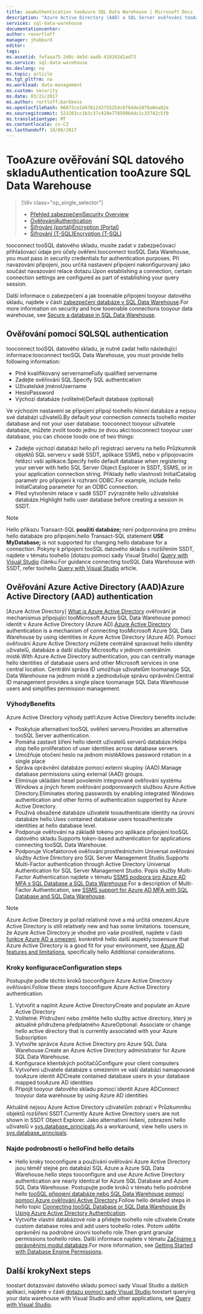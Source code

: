 ```yaml
---
title: aaaAuthentication tooAzure SQL Data Warehouse | Microsoft Docs
description: "Azure Active Directory (AAD) a SQL Server ověřování tooAzure SQL Data Warehouse."
services: sql-data-warehouse
documentationcenter: 
author: ronortloff
manager: jhubbard
editor: 
tags: 
ms.assetid: fefaaa75-2d0c-4e5d-aadb-410342d1ad73
ms.service: sql-data-warehouse
ms.devlang: na
ms.topic: article
ms.tgt_pltfrm: na
ms.workload: data-management
ms.custom: security
ms.date: 03/21/2017
ms.author: rortloff;barbkess
ms.openlocfilehash: 66673ce1d4761243755254c8f64de1078a0ea82e
ms.sourcegitcommit: 523283cc1b3c37c428e77850964dc1c33742c5f0
ms.translationtype: MT
ms.contentlocale: cs-CZ
ms.lasthandoff: 10/06/2017
---
```

# <a name="authentication-tooazure-sql-data-warehouse"></a><span data-ttu-id="1294f-103">TooAzure ověřování SQL datového skladu</span><span class="sxs-lookup"><span data-stu-id="1294f-103">Authentication tooAzure SQL Data Warehouse</span></span>
> [!div class="op_single_selector"]
> * [<span data-ttu-id="1294f-104">Přehled zabezpečení</span><span class="sxs-lookup"><span data-stu-id="1294f-104">Security Overview</span></span>](sql-data-warehouse-overview-manage-security.md)
> * [<span data-ttu-id="1294f-105">Ověřování</span><span class="sxs-lookup"><span data-stu-id="1294f-105">Authentication</span></span>](sql-data-warehouse-authentication.md)
> * [<span data-ttu-id="1294f-106">Šifrování (portál)</span><span class="sxs-lookup"><span data-stu-id="1294f-106">Encryption (Portal)</span></span>](sql-data-warehouse-encryption-tde.md)
> * [<span data-ttu-id="1294f-107">Šifrování (T-SQL)</span><span class="sxs-lookup"><span data-stu-id="1294f-107">Encryption (T-SQL)</span></span>](sql-data-warehouse-encryption-tde-tsql.md)
> 
> 

<span data-ttu-id="1294f-108">tooconnect tooSQL datového skladu, musíte zadat v zabezpečovací přihlašovací údaje pro účely ověření.</span><span class="sxs-lookup"><span data-stu-id="1294f-108">tooconnect tooSQL Data Warehouse, you must pass in security credentials for authentication purposes.</span></span> <span data-ttu-id="1294f-109">Při navazování připojení, jsou určitá nastavení připojení nakonfigurovaný jako součást navazování relace dotazu.</span><span class="sxs-lookup"><span data-stu-id="1294f-109">Upon establishing a connection, certain connection settings are configured as part of establishing your query session.</span></span>  

<span data-ttu-id="1294f-110">Další informace o zabezpečení a jak tooenable připojení tooyour datového skladu, najdete v části [zabezpečení databáze v SQL Data Warehouse][Secure a database in SQL Data Warehouse].</span><span class="sxs-lookup"><span data-stu-id="1294f-110">For more information on security and how tooenable connections tooyour data warehouse, see [Secure a database in SQL Data Warehouse][Secure a database in SQL Data Warehouse].</span></span>

## <a name="sql-authentication"></a><span data-ttu-id="1294f-111">Ověřování pomocí SQL</span><span class="sxs-lookup"><span data-stu-id="1294f-111">SQL authentication</span></span>
<span data-ttu-id="1294f-112">tooconnect tooSQL datového skladu, je nutné zadat hello následující informace:</span><span class="sxs-lookup"><span data-stu-id="1294f-112">tooconnect tooSQL Data Warehouse, you must provide hello following information:</span></span>

* <span data-ttu-id="1294f-113">Plně kvalifikovaný servername</span><span class="sxs-lookup"><span data-stu-id="1294f-113">Fully qualified servername</span></span>
* <span data-ttu-id="1294f-114">Zadejte ověřování SQL.</span><span class="sxs-lookup"><span data-stu-id="1294f-114">Specify SQL authentication</span></span>
* <span data-ttu-id="1294f-115">Uživatelské jméno</span><span class="sxs-lookup"><span data-stu-id="1294f-115">Username</span></span>
* <span data-ttu-id="1294f-116">Heslo</span><span class="sxs-lookup"><span data-stu-id="1294f-116">Password</span></span>
* <span data-ttu-id="1294f-117">Výchozí databáze (volitelné)</span><span class="sxs-lookup"><span data-stu-id="1294f-117">Default database (optional)</span></span>

<span data-ttu-id="1294f-118">Ve výchozím nastavení se připojení připojí toohello *hlavní* databáze a nejsou své databázi uživatelů.</span><span class="sxs-lookup"><span data-stu-id="1294f-118">By default your connection connects toohello *master* database and not your user database.</span></span> <span data-ttu-id="1294f-119">tooconnect tooyour uživatele databáze, můžete zvolit toodo jednu ze dvou akcí:</span><span class="sxs-lookup"><span data-stu-id="1294f-119">tooconnect tooyour user database, you can choose toodo one of two things:</span></span>

* <span data-ttu-id="1294f-120">Zadejte výchozí databázi hello při registraci serveru na hello Průzkumník objektů SQL serveru v sadě SSDT, aplikace SSMS, nebo v připojovacím řetězci vaší aplikace.</span><span class="sxs-lookup"><span data-stu-id="1294f-120">Specify hello default database when registering your server with hello SQL Server Object Explorer in SSDT, SSMS, or in your application connection string.</span></span> <span data-ttu-id="1294f-121">Příklady hello vlastnosti InitialCatalog parametr pro připojení k rozhraní ODBC.</span><span class="sxs-lookup"><span data-stu-id="1294f-121">For example, include hello InitialCatalog parameter for an ODBC connection.</span></span>
* <span data-ttu-id="1294f-122">Před vytvořením relace v sadě SSDT zvýrazněte hello uživatelské databáze.</span><span class="sxs-lookup"><span data-stu-id="1294f-122">Highlight hello user database before creating a session in SSDT.</span></span>

> [!NOTE]
> <span data-ttu-id="1294f-123">Hello příkazu Transact-SQL **použití databáze;** není podporována pro změnu hello databáze pro připojení.</span><span class="sxs-lookup"><span data-stu-id="1294f-123">hello Transact-SQL statement **USE MyDatabase;** is not supported for changing hello database for a connection.</span></span> <span data-ttu-id="1294f-124">Pokyny k připojení tooSQL datového skladu s rozšířením SSDT, najdete v tématu toohello [dotazu pomocí sady Visual Studio] [ Query with Visual Studio] článku.</span><span class="sxs-lookup"><span data-stu-id="1294f-124">For guidance connecting tooSQL Data Warehouse with SSDT, refer toohello [Query with Visual Studio][Query with Visual Studio] article.</span></span>
> 
> 

## <a name="azure-active-directory-aad-authentication"></a><span data-ttu-id="1294f-125">Ověřování Azure Active Directory (AAD)</span><span class="sxs-lookup"><span data-stu-id="1294f-125">Azure Active Directory (AAD) authentication</span></span>
<span data-ttu-id="1294f-126">[Azure Active Directory] [ What is Azure Active Directory] ověřování je mechanismus připojující tooMicrosoft Azure SQL Data Warehouse pomocí identit v Azure Active Directory (Azure AD).</span><span class="sxs-lookup"><span data-stu-id="1294f-126">[Azure Active Directory][What is Azure Active Directory] authentication is a mechanism of connecting tooMicrosoft Azure SQL Data Warehouse by using identities in Azure Active Directory (Azure AD).</span></span> <span data-ttu-id="1294f-127">Pomocí ověřování Azure Active Directory můžete centrálně spravovat hello identity uživatelů, databáze a další služby Microsoftu v jednom centrálním místě.</span><span class="sxs-lookup"><span data-stu-id="1294f-127">With Azure Active Directory authentication, you can centrally manage hello identities of database users and other Microsoft services in one central location.</span></span> <span data-ttu-id="1294f-128">Centrální správa ID umožňuje uživatelům toomanage SQL Data Warehouse na jednom místě a zjednodušuje správu oprávnění.</span><span class="sxs-lookup"><span data-stu-id="1294f-128">Central ID management provides a single place toomanage SQL Data Warehouse users and simplifies permission management.</span></span> 

### <a name="benefits"></a><span data-ttu-id="1294f-129">Výhody</span><span class="sxs-lookup"><span data-stu-id="1294f-129">Benefits</span></span>
<span data-ttu-id="1294f-130">Azure Active Directory výhody patří:</span><span class="sxs-lookup"><span data-stu-id="1294f-130">Azure Active Directory benefits include:</span></span>

* <span data-ttu-id="1294f-131">Poskytuje alternativní tooSQL ověření serveru.</span><span class="sxs-lookup"><span data-stu-id="1294f-131">Provides an alternative tooSQL Server authentication.</span></span>
* <span data-ttu-id="1294f-132">Pomáhá zastavit šíření hello identit uživatelů serverů databáze.</span><span class="sxs-lookup"><span data-stu-id="1294f-132">Helps stop hello proliferation of user identities across database servers.</span></span>
* <span data-ttu-id="1294f-133">Umožňuje otočení heslo na jednom místě</span><span class="sxs-lookup"><span data-stu-id="1294f-133">Allows password rotation in a single place</span></span>
* <span data-ttu-id="1294f-134">Správa oprávnění databáze pomocí externí skupiny (AAD).</span><span class="sxs-lookup"><span data-stu-id="1294f-134">Manage database permissions using external (AAD) groups.</span></span>
* <span data-ttu-id="1294f-135">Eliminuje ukládání hesel povolením integrované ověřování systému Windows a jiných forem ověřování podporovaných službou Azure Active Directory.</span><span class="sxs-lookup"><span data-stu-id="1294f-135">Eliminates storing passwords by enabling integrated Windows authentication and other forms of authentication supported by Azure Active Directory.</span></span>
* <span data-ttu-id="1294f-136">Používá obsažené databáze uživatelé tooauthenticate identity na úrovni databáze hello.</span><span class="sxs-lookup"><span data-stu-id="1294f-136">Uses contained database users tooauthenticate identities at hello database level.</span></span>
* <span data-ttu-id="1294f-137">Podporuje ověřování na základě tokenu pro aplikace připojení tooSQL datového skladu.</span><span class="sxs-lookup"><span data-stu-id="1294f-137">Supports token-based authentication for applications connecting tooSQL Data Warehouse.</span></span>
* <span data-ttu-id="1294f-138">Podporuje Vícefaktorové ověřování prostřednictvím Universal ověřování služby Active Directory pro SQL Server Management Studio.</span><span class="sxs-lookup"><span data-stu-id="1294f-138">Supports Multi-Factor authentication through Active Directory Universal Authentication for SQL Server Management Studio.</span></span> <span data-ttu-id="1294f-139">Popis služby Multi-Factor Authentication najdete v tématu [SSMS podpora pro Azure AD MFA s SQL Database a SQL Data Warehouse](../sql-database/sql-database-ssms-mfa-authentication.md).</span><span class="sxs-lookup"><span data-stu-id="1294f-139">For a description of Multi-Factor Authentication, see [SSMS support for Azure AD MFA with SQL Database and SQL Data Warehouse](../sql-database/sql-database-ssms-mfa-authentication.md).</span></span>

> [!NOTE]
> <span data-ttu-id="1294f-140">Azure Active Directory je pořád relativně nové a má určitá omezení.</span><span class="sxs-lookup"><span data-stu-id="1294f-140">Azure Active Directory is still relatively new and has some limitations.</span></span> <span data-ttu-id="1294f-141">tooensure, že Azure Active Directory je vhodné pro vaše prostředí, najdete v části [funkce Azure AD a omezení][Azure AD features and limitations], konkrétně hello další aspekty.</span><span class="sxs-lookup"><span data-stu-id="1294f-141">tooensure that Azure Active Directory is a good fit for your environment, see [Azure AD features and limitations][Azure AD features and limitations], specifically hello Additional considerations.</span></span>
> 
> 

### <a name="configuration-steps"></a><span data-ttu-id="1294f-142">Kroky konfigurace</span><span class="sxs-lookup"><span data-stu-id="1294f-142">Configuration steps</span></span>
<span data-ttu-id="1294f-143">Postupujte podle těchto kroků tooconfigure Azure Active Directory ověřování.</span><span class="sxs-lookup"><span data-stu-id="1294f-143">Follow these steps tooconfigure Azure Active Directory authentication.</span></span>

1. <span data-ttu-id="1294f-144">Vytvořit a naplnit Azure Active Directory</span><span class="sxs-lookup"><span data-stu-id="1294f-144">Create and populate an Azure Active Directory</span></span>
2. <span data-ttu-id="1294f-145">Volitelné: Přidružení nebo změňte hello služby active directory, který je aktuálně přidružena předplatného Azure</span><span class="sxs-lookup"><span data-stu-id="1294f-145">Optional: Associate or change hello active directory that is currently associated with your Azure Subscription</span></span>
3. <span data-ttu-id="1294f-146">Vytvořte správce Azure Active Directory pro Azure SQL Data Warehouse.</span><span class="sxs-lookup"><span data-stu-id="1294f-146">Create an Azure Active Directory administrator for Azure SQL Data Warehouse.</span></span>
4. <span data-ttu-id="1294f-147">Konfigurace klientských počítačů</span><span class="sxs-lookup"><span data-stu-id="1294f-147">Configure your client computers</span></span>
5. <span data-ttu-id="1294f-148">Vytvoření uživatele databáze s omezením ve vaší databázi namapované tooAzure identit AD</span><span class="sxs-lookup"><span data-stu-id="1294f-148">Create contained database users in your database mapped tooAzure AD identities</span></span>
6. <span data-ttu-id="1294f-149">Připojit tooyour datového skladu pomocí identit Azure AD</span><span class="sxs-lookup"><span data-stu-id="1294f-149">Connect tooyour data warehouse by using Azure AD identities</span></span>

<span data-ttu-id="1294f-150">Aktuálně nejsou Azure Active Directory uživatelům zobrazí v Průzkumníku objektů rozšíření SSDT.</span><span class="sxs-lookup"><span data-stu-id="1294f-150">Currently Azure Active Directory users are not shown in SSDT Object Explorer.</span></span> <span data-ttu-id="1294f-151">Jako alternativní řešení, zobrazení hello uživatelů v [sys.database_principals](https://msdn.microsoft.com/library/ms187328.aspx).</span><span class="sxs-lookup"><span data-stu-id="1294f-151">As a workaround, view hello users in [sys.database_principals](https://msdn.microsoft.com/library/ms187328.aspx).</span></span>

### <a name="find-hello-details"></a><span data-ttu-id="1294f-152">Najde podrobnosti o hello</span><span class="sxs-lookup"><span data-stu-id="1294f-152">Find hello details</span></span>
* <span data-ttu-id="1294f-153">Hello kroky tooconfigure a používání ověřování Azure Active Directory jsou téměř stejné pro databázi SQL Azure a Azure SQL Data Warehouse.</span><span class="sxs-lookup"><span data-stu-id="1294f-153">hello steps tooconfigure and use Azure Active Directory authentication are nearly identical for Azure SQL Database and Azure SQL Data Warehouse.</span></span> <span data-ttu-id="1294f-154">Postupujte podle kroků v tématu hello podrobné hello [tooSQL připojení databáze nebo SQL Data Warehouse pomocí pomocí Azure ověřování Active Directory](../sql-database/sql-database-aad-authentication.md).</span><span class="sxs-lookup"><span data-stu-id="1294f-154">Follow hello detailed steps in hello topic [Connecting tooSQL Database or SQL Data Warehouse By Using Azure Active Directory Authentication](../sql-database/sql-database-aad-authentication.md).</span></span>
* <span data-ttu-id="1294f-155">Vytvořte vlastní databázové role a přidejte toohello role uživatele.</span><span class="sxs-lookup"><span data-stu-id="1294f-155">Create custom database roles and add users toohello roles.</span></span> <span data-ttu-id="1294f-156">Potom udělte oprávnění na podrobné úrovni toohello role.</span><span class="sxs-lookup"><span data-stu-id="1294f-156">Then grant granular permissions toohello roles.</span></span> <span data-ttu-id="1294f-157">Další informace najdete v tématu [Začínáme s oprávněními modul databáze](https://msdn.microsoft.com/library/mt667986.aspx).</span><span class="sxs-lookup"><span data-stu-id="1294f-157">For more information, see [Getting Started with Database Engine Permissions](https://msdn.microsoft.com/library/mt667986.aspx).</span></span>

## <a name="next-steps"></a><span data-ttu-id="1294f-158">Další kroky</span><span class="sxs-lookup"><span data-stu-id="1294f-158">Next steps</span></span>
<span data-ttu-id="1294f-159">toostart dotazování datového skladu pomocí sady Visual Studio a dalších aplikací, najdete v části [dotazu pomocí sady Visual Studio][Query with Visual Studio].</span><span class="sxs-lookup"><span data-stu-id="1294f-159">toostart querying your data warehouse with Visual Studio and other applications, see [Query with Visual Studio][Query with Visual Studio].</span></span>

<!-- Article references -->
[Secure a database in SQL Data Warehouse]: ./sql-data-warehouse-overview-manage-security.md
[Query with Visual Studio]: ./sql-data-warehouse-query-visual-studio.md
[What is Azure Active Directory]: ../active-directory/active-directory-whatis.md
[Azure AD features and limitations]: ../sql-database/sql-database-aad-authentication.md#azure-ad-features-and-limitations
